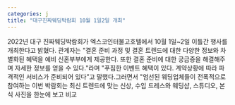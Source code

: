 ```yaml
---
categories: j
title: "대구진짜웨딩박람회 10월 1일2일 개최"
---
```

2022년 대구 진짜웨딩박람회가 엑스코인터불고호텔에서 10월 1일~2일 이틀간 행사를 개최한다고 밝혔다. 관계자는 "결혼 준비 과정 및 결혼 트렌드에 대한 다양한 정보와 차별화된 혜택을 예비 신혼부부에게 제공한다. 또한 결혼 준비에 대한 궁금증을 해결해주며 자세한 정보를 얻을 수 있다."라며 "푸짐한 이벤트 혜택이 있다. 계약상황에 따라 파격적인 서비스가 준비되어 있다”고 말했다.그러면서 "엄선된 웨딩업체들이 전폭적으로 참여하는 이번 박람회는 최신 트렌드에 맞는 신상, 수입 드레스와 웨딩샵, 스튜디오, 본식 사진을 한눈에 보고 비교